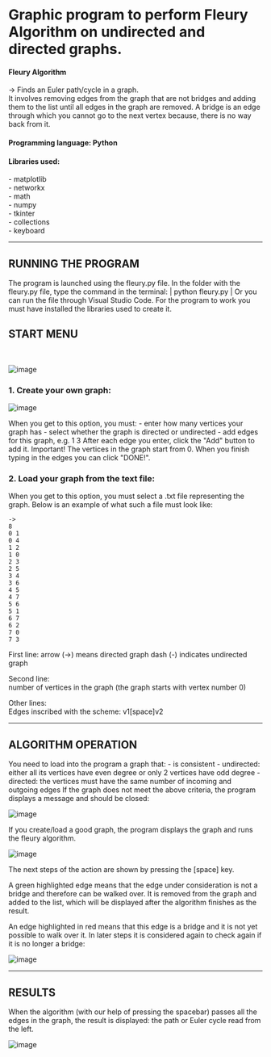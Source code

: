 <h1>Graphic program to perform Fleury Algorithm on undirected and directed graphs.</h1>

<h4>Fleury Algorithm</h4> 
<p>-> Finds an Euler path/cycle in a graph.<br>  
It involves removing edges from the graph that are not bridges and adding them to the list until all edges in the graph are removed.  
A bridge is an edge through which you cannot go to the next vertex because, there is no way back from it. </p>

<h4>Programming language: Python</h4>  
<h4>Libraries used:</h4>  
    <p>- matplotlib<br>  
    - networkx  <br> 
    - math  <br> 
    - numpy  <br> 
    - tkinter  <br> 
    - collections  <br> 
    - keyboard </p>

_____________________________________________________________________________________________________________

<h2>RUNNING THE PROGRAM</h2>
<p>
The program is launched using the fleury.py file.  
In the folder with the fleury.py file, type the command in the terminal:  
| python fleury.py |  
Or you can run the file through Visual Studio Code.  
For the program to work you must have installed the libraries used to create it.
</p>

<h2>START MENU</h2> <br>  

![image](https://user-images.githubusercontent.com/61736185/231253665-668c63b4-a570-4e9a-a68c-b0c90981a912.png)  

<h3>1. Create your own graph:  </h3>  

![image](https://user-images.githubusercontent.com/61736185/231253734-290198f2-1a2b-4120-9ecd-424754ecc183.png)  

<p>
When you get to this option, you must:  
    - enter how many vertices your graph has  
    - select whether the graph is directed or undirected  
    - add edges for this graph, e.g. 1 3   
    After each edge you enter, click the "Add" button to add it.  
Important! The vertices in the graph start from 0.  
When you finish typing in the edges you can click "DONE!".  
</p>


<h3>2. Load your graph from the text file:</h3>  
<p>
When you get to this option, you must select a .txt file representing the graph. 
Below is an example of what such a file must look like:  
</p>  

    ->
    8
    0 1
    0 4
    1 2
    1 0
    2 3
    2 5
    3 4
    3 6
    4 5
    4 7
    5 6
    5 1
    6 7
    6 2
    7 0
    7 3


<p>
First line:   
arrow (->) means directed graph   
dash (-) indicates undirected graph  

Second line:  
number of vertices in the graph (the graph starts with vertex number 0)  

Other lines:  
Edges inscribed with the scheme: v1[space]v2  
</p>

_____________________________________________________________________________________________________________

<h2>ALGORITHM OPERATION </h2>
<p>
You need to load into the program a graph that:  
        - is consistent  
        - undirected: either all its vertices have even degree or only 2 vertices have odd degree  
        - directed: the vertices must have the same number of incoming and outgoing edges  
If the graph does not meet the above criteria, the program displays a message and should be closed:  
</p>  

![image](https://user-images.githubusercontent.com/61736185/231257278-73c8656c-173d-4914-b16b-d773d1973782.png)

<p>
If you create/load a good graph, the program displays the graph and runs the fleury algorithm. 
</p>  

![image](https://user-images.githubusercontent.com/61736185/231258452-3f8e5777-b68d-4207-934d-0117727e5970.png)

<p>
The next steps of the action are shown by pressing the [space] key.  
</p><p>
A green highlighted edge means that the edge under consideration is not a bridge and therefore can be walked over.   
It is removed from the graph and added to the list, which will be displayed after the algorithm finishes as the result.  
</p><p>
An edge highlighted in red means that this edge is a bridge and it is not yet possible to walk over it. In later steps it is considered again to check again if it is no longer a bridge:  
</p>  

![image](https://user-images.githubusercontent.com/61736185/231258976-80c66643-469f-40b5-bf18-c17982904b6b.png)

_____________________________________________________________________________________________________________

<h2>RESULTS  </h2>
<p>
When the algorithm (with our help of pressing the spacebar) passes all the edges in the graph, the result is displayed: the path or Euler cycle read from the left.
</p>  

![image](https://user-images.githubusercontent.com/61736185/231259101-d1ce88dd-f3c8-4d0e-b352-9ff5d7b9e95d.png)



